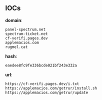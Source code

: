 
## IOCs

__domain__:

```text
panel-spectrum.net
spectrum-ticket.net
cf-verifi.pages.dev
applemacios.com
rugmel.cat
```
__hash__:

```text
eaedee8fc9fe336bcde021bf243e332a
```
__url__:

```text
https://cf-verifi.pages.dev/i.txt
https://applemacios.com/getrur/install.sh
https://applemacios.com/getrur/update
```